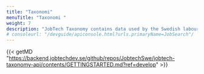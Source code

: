 ```yaml
---
title: "Taxonomi"
menuTitle: "Taxonomi "
weight: 7
description: "JobTech Taxonomy contains data used by the Swedish labour market. The data consists of structured lists of concepts that are relevant when matching vacancies with job seekers."
# consoleurl: "/devguide/apiconsole.html?urls.primaryName=JobSearch"/
---
```


{{< getMD "https://backend.jobtechdev.se/github/repos/JobtechSwe/jobtech-taxonomy-api/contents/GETTINGSTARTED.md?ref=develop" >}}
